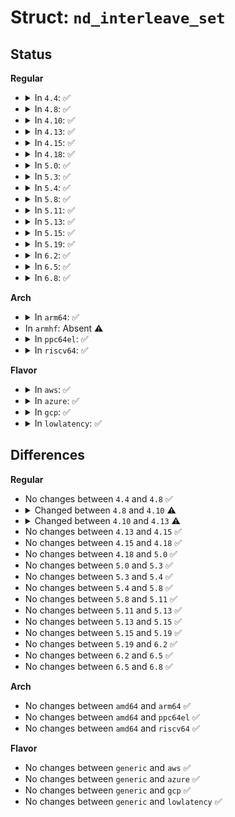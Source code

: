# Struct: <code>nd_interleave_set</code>

## Status
<b>Regular</b>
<ul>
<li>
<details>
<summary>In <code>4.4</code>: ✅</summary>

```c
struct nd_interleave_set {
    u64 cookie;
};
```
</details>
</li>
<li>
<details>
<summary>In <code>4.8</code>: ✅</summary>

```c
struct nd_interleave_set {
    u64 cookie;
};
```
</details>
</li>
<li>
<details>
<summary>In <code>4.10</code>: ✅</summary>

```c
struct nd_interleave_set {
    u64 cookie;
    u64 altcookie;
};
```
</details>
</li>
<li>
<details>
<summary>In <code>4.13</code>: ✅</summary>

```c
struct nd_interleave_set {
    u64 cookie1;
    u64 cookie2;
    u64 altcookie;
    guid_t type_guid;
};
```
</details>
</li>
<li>
<details>
<summary>In <code>4.15</code>: ✅</summary>

```c
struct nd_interleave_set {
    u64 cookie1;
    u64 cookie2;
    u64 altcookie;
    guid_t type_guid;
};
```
</details>
</li>
<li>
<details>
<summary>In <code>4.18</code>: ✅</summary>

```c
struct nd_interleave_set {
    u64 cookie1;
    u64 cookie2;
    u64 altcookie;
    guid_t type_guid;
};
```
</details>
</li>
<li>
<details>
<summary>In <code>5.0</code>: ✅</summary>

```c
struct nd_interleave_set {
    u64 cookie1;
    u64 cookie2;
    u64 altcookie;
    guid_t type_guid;
};
```
</details>
</li>
<li>
<details>
<summary>In <code>5.3</code>: ✅</summary>

```c
struct nd_interleave_set {
    u64 cookie1;
    u64 cookie2;
    u64 altcookie;
    guid_t type_guid;
};
```
</details>
</li>
<li>
<details>
<summary>In <code>5.4</code>: ✅</summary>

```c
struct nd_interleave_set {
    u64 cookie1;
    u64 cookie2;
    u64 altcookie;
    guid_t type_guid;
};
```
</details>
</li>
<li>
<details>
<summary>In <code>5.8</code>: ✅</summary>

```c
struct nd_interleave_set {
    u64 cookie1;
    u64 cookie2;
    u64 altcookie;
    guid_t type_guid;
};
```
</details>
</li>
<li>
<details>
<summary>In <code>5.11</code>: ✅</summary>

```c
struct nd_interleave_set {
    u64 cookie1;
    u64 cookie2;
    u64 altcookie;
    guid_t type_guid;
};
```
</details>
</li>
<li>
<details>
<summary>In <code>5.13</code>: ✅</summary>

```c
struct nd_interleave_set {
    u64 cookie1;
    u64 cookie2;
    u64 altcookie;
    guid_t type_guid;
};
```
</details>
</li>
<li>
<details>
<summary>In <code>5.15</code>: ✅</summary>

```c
struct nd_interleave_set {
    u64 cookie1;
    u64 cookie2;
    u64 altcookie;
    guid_t type_guid;
};
```
</details>
</li>
<li>
<details>
<summary>In <code>5.19</code>: ✅</summary>

```c
struct nd_interleave_set {
    u64 cookie1;
    u64 cookie2;
    u64 altcookie;
    guid_t type_guid;
};
```
</details>
</li>
<li>
<details>
<summary>In <code>6.2</code>: ✅</summary>

```c
struct nd_interleave_set {
    u64 cookie1;
    u64 cookie2;
    u64 altcookie;
    guid_t type_guid;
};
```
</details>
</li>
<li>
<details>
<summary>In <code>6.5</code>: ✅</summary>

```c
struct nd_interleave_set {
    u64 cookie1;
    u64 cookie2;
    u64 altcookie;
    guid_t type_guid;
};
```
</details>
</li>
<li>
<details>
<summary>In <code>6.8</code>: ✅</summary>

```c
struct nd_interleave_set {
    u64 cookie1;
    u64 cookie2;
    u64 altcookie;
    guid_t type_guid;
};
```
</details>
</li>
</ul>
<b>Arch</b>
<ul>
<li>
<details>
<summary>In <code>arm64</code>: ✅</summary>

```c
struct nd_interleave_set {
    u64 cookie1;
    u64 cookie2;
    u64 altcookie;
    guid_t type_guid;
};
```
</details>
</li>
<li>
In <code>armhf</code>: Absent ⚠️
</li>
<li>
<details>
<summary>In <code>ppc64el</code>: ✅</summary>

```c
struct nd_interleave_set {
    u64 cookie1;
    u64 cookie2;
    u64 altcookie;
    guid_t type_guid;
};
```
</details>
</li>
<li>
<details>
<summary>In <code>riscv64</code>: ✅</summary>

```c
struct nd_interleave_set {
    u64 cookie1;
    u64 cookie2;
    u64 altcookie;
    guid_t type_guid;
};
```
</details>
</li>
</ul>
<b>Flavor</b>
<ul>
<li>
<details>
<summary>In <code>aws</code>: ✅</summary>

```c
struct nd_interleave_set {
    u64 cookie1;
    u64 cookie2;
    u64 altcookie;
    guid_t type_guid;
};
```
</details>
</li>
<li>
<details>
<summary>In <code>azure</code>: ✅</summary>

```c
struct nd_interleave_set {
    u64 cookie1;
    u64 cookie2;
    u64 altcookie;
    guid_t type_guid;
};
```
</details>
</li>
<li>
<details>
<summary>In <code>gcp</code>: ✅</summary>

```c
struct nd_interleave_set {
    u64 cookie1;
    u64 cookie2;
    u64 altcookie;
    guid_t type_guid;
};
```
</details>
</li>
<li>
<details>
<summary>In <code>lowlatency</code>: ✅</summary>

```c
struct nd_interleave_set {
    u64 cookie1;
    u64 cookie2;
    u64 altcookie;
    guid_t type_guid;
};
```
</details>
</li>
</ul>

## Differences
<b>Regular</b>
<ul>
<li>
No changes between <code>4.4</code> and <code>4.8</code> ✅
</li>
<li>
<details>
<summary>Changed between <code>4.8</code> and <code>4.10</code> ⚠️</summary>
<ul>
<li>
<b>Field added. </b>
<code>u64 altcookie</code>
</li>
</ul>
</details>
</li>
<li>
<details>
<summary>Changed between <code>4.10</code> and <code>4.13</code> ⚠️</summary>
<ul>
<li>
<b>Field added. </b>
<code>u64 cookie1</code>
</li>
<li>
<b>Field added. </b>
<code>u64 cookie2</code>
</li>
<li>
<b>Field added. </b>
<code>guid_t type_guid</code>
</li>
<li>
<b>Field removed. </b>
<code>u64 cookie</code>
</li>
</ul>
</details>
</li>
<li>
No changes between <code>4.13</code> and <code>4.15</code> ✅
</li>
<li>
No changes between <code>4.15</code> and <code>4.18</code> ✅
</li>
<li>
No changes between <code>4.18</code> and <code>5.0</code> ✅
</li>
<li>
No changes between <code>5.0</code> and <code>5.3</code> ✅
</li>
<li>
No changes between <code>5.3</code> and <code>5.4</code> ✅
</li>
<li>
No changes between <code>5.4</code> and <code>5.8</code> ✅
</li>
<li>
No changes between <code>5.8</code> and <code>5.11</code> ✅
</li>
<li>
No changes between <code>5.11</code> and <code>5.13</code> ✅
</li>
<li>
No changes between <code>5.13</code> and <code>5.15</code> ✅
</li>
<li>
No changes between <code>5.15</code> and <code>5.19</code> ✅
</li>
<li>
No changes between <code>5.19</code> and <code>6.2</code> ✅
</li>
<li>
No changes between <code>6.2</code> and <code>6.5</code> ✅
</li>
<li>
No changes between <code>6.5</code> and <code>6.8</code> ✅
</li>
</ul>
<b>Arch</b>
<ul>
<li>
No changes between <code>amd64</code> and <code>arm64</code> ✅
</li>
<li>
No changes between <code>amd64</code> and <code>ppc64el</code> ✅
</li>
<li>
No changes between <code>amd64</code> and <code>riscv64</code> ✅
</li>
</ul>
<b>Flavor</b>
<ul>
<li>
No changes between <code>generic</code> and <code>aws</code> ✅
</li>
<li>
No changes between <code>generic</code> and <code>azure</code> ✅
</li>
<li>
No changes between <code>generic</code> and <code>gcp</code> ✅
</li>
<li>
No changes between <code>generic</code> and <code>lowlatency</code> ✅
</li>
</ul>
